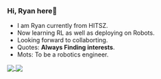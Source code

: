 ### Hi, Ryan here👋
- I am Ryan currently from HITSZ.
- Now learning RL as well as deploying on Robots.
- Looking forward to collaborting.
- Quotes: **Always Finding interests**.
- Mots: To be a robotics engineer.
<a href="https://github.com/anuraghazra/github-readme-stats">
  <img align="center" src="https://github-readme-stats.vercel.app/api?username=Ryanswoodhouse&show_icons=true&theme=dark" />
</a>
<a href="https://github.com/anuraghazra/convoychat">
  <img align="center" src="https://github-readme-stats.vercel.app/api/top-langs/?username=Ryanswoodhouse&theme=dark&card_width=250" />
</a>
